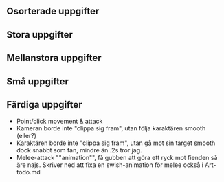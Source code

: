 ## Osorterade uppgifter

## Stora uppgifter

## Mellanstora uppgifter

## Små uppgifter

## Färdiga uppgifter
- Point/click movement & attack
- Kameran borde inte "clippa sig fram", utan följa karaktären smooth (eller?)
- Karaktären borde inte "clippa sig fram", utan gå mot sin target smooth dock snabbt som fan, mindre än .2s tror jag.
- Melee-attack ""animation"", få gubben att göra ett ryck mot fienden så äre najs. Skriver ned att fixa en swish-animation för melee också i Art-todo.md
